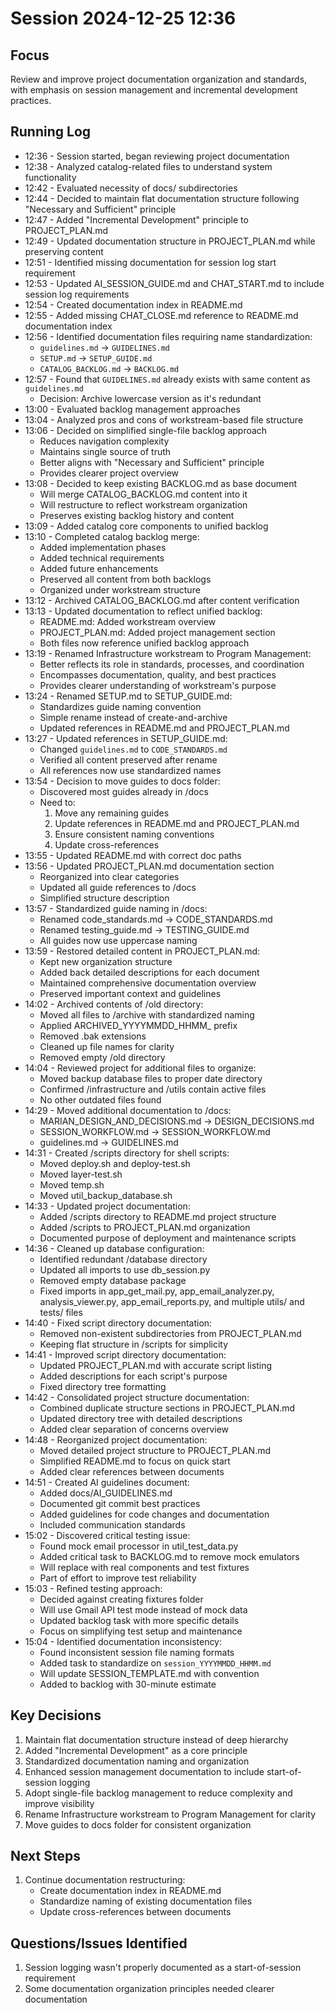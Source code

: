 # Session 2024-12-25 12:36

## Focus
Review and improve project documentation organization and standards, with emphasis on session management and incremental development practices.

## Running Log
- 12:36 - Session started, began reviewing project documentation
- 12:38 - Analyzed catalog-related files to understand system functionality
- 12:42 - Evaluated necessity of docs/ subdirectories
- 12:44 - Decided to maintain flat documentation structure following "Necessary and Sufficient" principle
- 12:47 - Added "Incremental Development" principle to PROJECT_PLAN.md
- 12:49 - Updated documentation structure in PROJECT_PLAN.md while preserving content
- 12:51 - Identified missing documentation for session log start requirement
- 12:53 - Updated AI_SESSION_GUIDE.md and CHAT_START.md to include session log requirements
- 12:54 - Created documentation index in README.md
- 12:55 - Added missing CHAT_CLOSE.md reference to README.md documentation index
- 12:56 - Identified documentation files requiring name standardization:
  - `guidelines.md` -> `GUIDELINES.md`
  - `SETUP.md` -> `SETUP_GUIDE.md`
  - `CATALOG_BACKLOG.md` -> `BACKLOG.md`
- 12:57 - Found that `GUIDELINES.md` already exists with same content as `guidelines.md`
  - Decision: Archive lowercase version as it's redundant
- 13:00 - Evaluated backlog management approaches
- 13:04 - Analyzed pros and cons of workstream-based file structure
- 13:06 - Decided on simplified single-file backlog approach
  - Reduces navigation complexity
  - Maintains single source of truth
  - Better aligns with "Necessary and Sufficient" principle
  - Provides clearer project overview
- 13:08 - Decided to keep existing BACKLOG.md as base document
  - Will merge CATALOG_BACKLOG.md content into it
  - Will restructure to reflect workstream organization
  - Preserves existing backlog history and content
- 13:09 - Added catalog core components to unified backlog
- 13:10 - Completed catalog backlog merge:
  - Added implementation phases
  - Added technical requirements
  - Added future enhancements
  - Preserved all content from both backlogs
  - Organized under workstream structure
- 13:12 - Archived CATALOG_BACKLOG.md after content verification
- 13:13 - Updated documentation to reflect unified backlog:
  - README.md: Added workstream overview
  - PROJECT_PLAN.md: Added project management section
  - Both files now reference unified backlog approach
- 13:19 - Renamed Infrastructure workstream to Program Management:
  - Better reflects its role in standards, processes, and coordination
  - Encompasses documentation, quality, and best practices
  - Provides clearer understanding of workstream's purpose
- 13:24 - Renamed SETUP.md to SETUP_GUIDE.md:
  - Standardizes guide naming convention
  - Simple rename instead of create-and-archive
  - Updated references in README.md and PROJECT_PLAN.md
- 13:27 - Updated references in SETUP_GUIDE.md:
  - Changed `guidelines.md` to `CODE_STANDARDS.md`
  - Verified all content preserved after rename
  - All references now use standardized names
- 13:54 - Decision to move guides to docs folder:
  - Discovered most guides already in /docs
  - Need to:
    1. Move any remaining guides
    2. Update references in README.md and PROJECT_PLAN.md
    3. Ensure consistent naming conventions
    4. Update cross-references
- 13:55 - Updated README.md with correct doc paths
- 13:56 - Updated PROJECT_PLAN.md documentation section
  - Reorganized into clear categories
  - Updated all guide references to /docs
  - Simplified structure description
- 13:57 - Standardized guide naming in /docs:
  - Renamed code_standards.md -> CODE_STANDARDS.md
  - Renamed testing_guide.md -> TESTING_GUIDE.md
  - All guides now use uppercase naming
- 13:59 - Restored detailed content in PROJECT_PLAN.md:
  - Kept new organization structure
  - Added back detailed descriptions for each document
  - Maintained comprehensive documentation overview
  - Preserved important context and guidelines
- 14:02 - Archived contents of /old directory:
  - Moved all files to /archive with standardized naming
  - Applied ARCHIVED_YYYYMMDD_HHMM_ prefix
  - Removed .bak extensions
  - Cleaned up file names for clarity
  - Removed empty /old directory
- 14:04 - Reviewed project for additional files to organize:
  - Moved backup database files to proper date directory
  - Confirmed /infrastructure and /utils contain active files
  - No other outdated files found
- 14:29 - Moved additional documentation to /docs:
  - MARIAN_DESIGN_AND_DECISIONS.md -> DESIGN_DECISIONS.md
  - SESSION_WORKFLOW.md -> SESSION_WORKFLOW.md
  - guidelines.md -> GUIDELINES.md
- 14:31 - Created /scripts directory for shell scripts:
  - Moved deploy.sh and deploy-test.sh
  - Moved layer-test.sh
  - Moved temp.sh
  - Moved util_backup_database.sh
- 14:33 - Updated project documentation:
  - Added /scripts directory to README.md project structure
  - Added /scripts to PROJECT_PLAN.md organization
  - Documented purpose of deployment and maintenance scripts
- 14:36 - Cleaned up database configuration:
  - Identified redundant /database directory
  - Updated all imports to use db_session.py
  - Removed empty database package
  - Fixed imports in app_get_mail.py, app_email_analyzer.py, analysis_viewer.py,
    app_email_reports.py, and multiple utils/ and tests/ files
- 14:40 - Fixed script directory documentation:
  - Removed non-existent subdirectories from PROJECT_PLAN.md
  - Keeping flat structure in /scripts for simplicity
- 14:41 - Improved script directory documentation:
  - Updated PROJECT_PLAN.md with accurate script listing
  - Added descriptions for each script's purpose
  - Fixed directory tree formatting
- 14:42 - Consolidated project structure documentation:
  - Combined duplicate structure sections in PROJECT_PLAN.md
  - Updated directory tree with detailed descriptions
  - Added clear separation of concerns overview
- 14:48 - Reorganized project documentation:
  - Moved detailed project structure to PROJECT_PLAN.md
  - Simplified README.md to focus on quick start
  - Added clear references between documents
- 14:51 - Created AI guidelines document:
  - Added docs/AI_GUIDELINES.md
  - Documented git commit best practices
  - Added guidelines for code changes and documentation
  - Included communication standards
- 15:02 - Discovered critical testing issue:
  - Found mock email processor in util_test_data.py
  - Added critical task to BACKLOG.md to remove mock emulators
  - Will replace with real components and test fixtures
  - Part of effort to improve test reliability
- 15:03 - Refined testing approach:
  - Decided against creating fixtures folder
  - Will use Gmail API test mode instead of mock data
  - Updated backlog task with more specific details
  - Focus on simplifying test setup and maintenance
- 15:04 - Identified documentation inconsistency:
  - Found inconsistent session file naming formats
  - Added task to standardize on `session_YYYYMMDD_HHMM.md`
  - Will update SESSION_TEMPLATE.md with convention
  - Added to backlog with 30-minute estimate

## Key Decisions
1. Maintain flat documentation structure instead of deep hierarchy
2. Added "Incremental Development" as a core principle
3. Standardized documentation naming and organization
4. Enhanced session management documentation to include start-of-session logging
5. Adopt single-file backlog management to reduce complexity and improve visibility
6. Rename Infrastructure workstream to Program Management for clarity
7. Move guides to docs folder for consistent organization

## Next Steps
1. Continue documentation restructuring:
   - Create documentation index in README.md
   - Standardize naming of existing documentation files
   - Update cross-references between documents

## Questions/Issues Identified
1. Session logging wasn't properly documented as a start-of-session requirement
2. Some documentation organization principles needed clearer documentation
